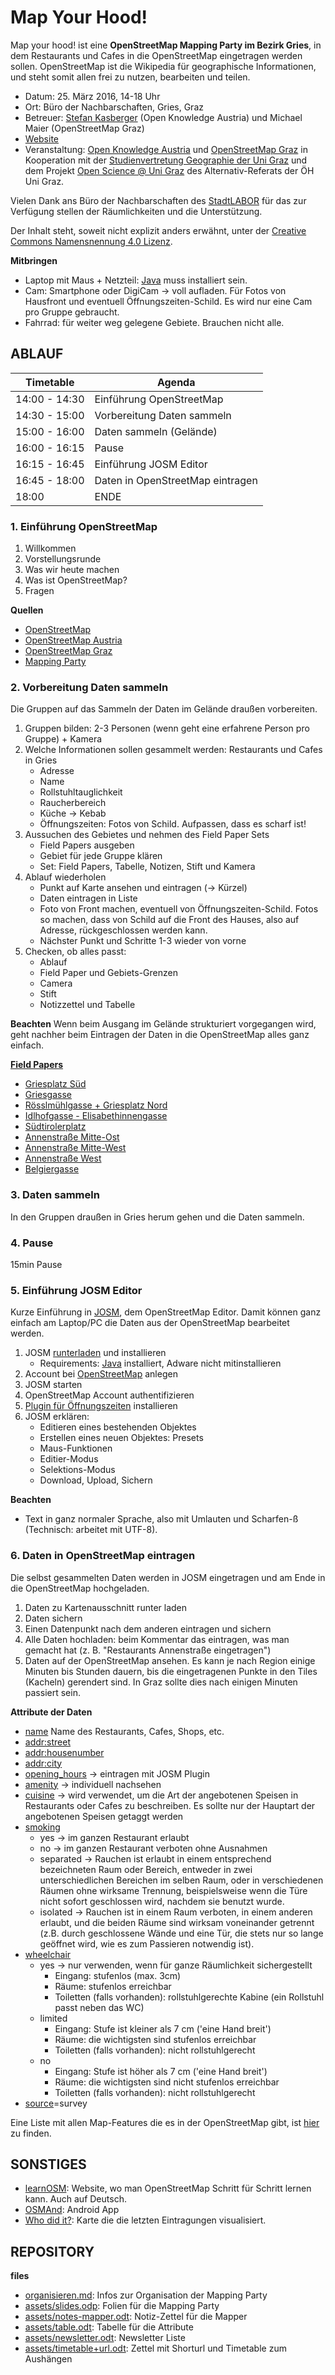 Map Your Hood!
==============================

Map your hood! ist eine **OpenStreetMap Mapping Party im Bezirk Gries**, in dem Restaurants und Cafes in die OpenStreetMap eingetragen werden sollen. OpenStreetMap ist die Wikipedia für geographische Informationen, und steht somit allen frei zu nutzen, bearbeiten und teilen.

- Datum: 25. März 2016, 14-18 Uhr
- Ort: Büro der Nachbarschaften, Gries, Graz
- Betreuer: [Stefan Kasberger](http://stefankasberger.at) (Open Knowledge Austria) und Michael Maier (OpenStreetMap Graz)
- [Website](http://okfn.at/2016/03/15/map-your-hood/)
- Veranstaltung: [Open Knowledge Austria](http://okfn.at) und [OpenStreetMap Graz](https://wiki.openstreetmap.org/wiki/Graz) in Kooperation mit der [Studienvertretung Geographie der Uni Graz](http://geographie.uni-graz.at/) und dem Projekt [Open Science @ Uni Graz](http://openscienceasap.org/projects-resources/open-science-at-uni-graz/) des Alternativ-Referats der ÖH Uni Graz.

Vielen Dank ans Büro der Nachbarschaften des [StadtLABOR](www.stadtlaborgraz.at/) für das zur Verfügung stellen der Räumlichkeiten und die Unterstützung.

Der Inhalt steht, soweit nicht explizit anders erwähnt, unter der [Creative Commons Namensnennung 4.0 Lizenz](https://creativecommons.org/licenses/by/4.0/).

**Mitbringen**
- Laptop mit Maus + Netzteil: [Java](https://www.java.com) muss installiert sein.
- Cam: Smartphone oder DigiCam → voll aufladen. Für Fotos von Hausfront und eventuell Öffnungszeiten-Schild. Es wird nur eine Cam pro Gruppe gebraucht.
- Fahrrad: für weiter weg gelegene Gebiete. Brauchen nicht alle.

## ABLAUF

| Timetable     | Agenda       |
|---------------|--------------|
| 14:00 - 14:30 | Einführung OpenStreetMap |
| 14:30 - 15:00 | Vorbereitung Daten sammeln |
| 15:00 - 16:00 | Daten sammeln (Gelände) |
| 16:00 - 16:15 | Pause |
| 16:15 - 16:45 | Einführung JOSM Editor |
| 16:45 - 18:00 | Daten in OpenStreetMap eintragen|
| 18:00         | ENDE |

### 1. Einführung OpenStreetMap

1. Willkommen
2. Vorstellungsrunde
3. Was wir heute machen
4. Was ist OpenStreetMap?
5. Fragen

**Quellen**
- [OpenStreetMap](openstreetmap.org)
- [OpenStreetMap Austria](https://wiki.openstreetmap.org/wiki/WikiProject_Austria)
- [OpenStreetMap Graz](https://wiki.openstreetmap.org/wiki/Graz)
- [Mapping Party](http://wiki.openstreetmap.org/wiki/Mapping_parties)

### 2. Vorbereitung Daten sammeln
Die Gruppen auf das Sammeln der Daten im Gelände draußen vorbereiten.

1. Gruppen bilden: 2-3 Personen (wenn geht eine erfahrene Person pro Gruppe) + Kamera
2. Welche Informationen sollen gesammelt werden: Restaurants und Cafes in Gries
	- Adresse
	- Name
	- Rollstuhltauglichkeit
	- Raucherbereich
	- Küche → Kebab
	- Öffnungszeiten: Fotos von Schild. Aufpassen, dass es scharf ist!
3. Aussuchen des Gebietes und nehmen des Field Paper Sets
	- Field Papers ausgeben
	- Gebiet für jede Gruppe klären
	- Set: Field Papers, Tabelle, Notizen, Stift und Kamera
4. Ablauf wiederholen
	- Punkt auf Karte ansehen und eintragen (→ Kürzel)
	- Daten eintragen in Liste
	- Foto von Front machen, eventuell von Öffnungszeiten-Schild. Fotos so machen, dass von Schild auf die Front des Hauses, also auf Adresse, rückgeschlossen werden kann.
	- Nächster Punkt und Schritte 1-3 wieder von vorne
5. Checken, ob alles passt:
	- Ablauf
	- Field Paper und Gebiets-Grenzen
	- Camera
	- Stift
	- Notizzettel und Tabelle

**Beachten**
Wenn beim Ausgang im Gelände strukturiert vorgegangen wird, geht nachher beim Eintragen der Daten in die OpenStreetMap alles ganz einfach.

**[Field Papers](http://fieldpapers.org/)**
- [Griesplatz Süd](http://www.fieldpapers.org/atlases/3i3c3dp1)
- [Griesgasse](http://www.fieldpapers.org/atlases/zfrsk36x)
- [Rösslmühlgasse + Griesplatz Nord](http://www.fieldpapers.org/atlases/42xpaglg)
- [Idlhofgasse - Elisabethinnengasse](http://www.fieldpapers.org/atlases/2ofxenzo)
- [Südtirolerplatz](http://www.fieldpapers.org/atlases/ptumfykj)
- [Annenstraße Mitte-Ost](http://www.fieldpapers.org/atlases/2grli0tg)
- [Annenstraße Mitte-West](http://www.fieldpapers.org/atlases/3ihbxon4)
- [Annenstraße West](http://www.fieldpapers.org/atlases/67oseicf)
- [Belgiergasse](http://www.fieldpapers.org/atlases/1gil2l1f)

### 3. Daten sammeln
In den Gruppen draußen in Gries herum gehen und die Daten sammeln.

### 4. Pause
15min Pause

### 5. Einführung JOSM Editor
Kurze Einführung in [JOSM](https://josm.openstreetmap.de/), dem OpenStreetMap Editor. Damit können ganz einfach am Laptop/PC die Daten aus der OpenStreetMap bearbeitet werden.

1. JOSM [runterladen](http://josm.openstreetmap.de/) und installieren
	- Requirements: [Java](https://www.java.com) installiert, Adware nicht mitinstallieren
2. Account bei [OpenStreetMap](https://www.openstreetmap.org/) anlegen
3. JOSM starten
4. OpenStreetMap Account authentifizieren
5. [Plugin für Öffnungszeiten](https://wiki.openstreetmap.org/wiki/JOSM/Plugins/OpeningHoursEditor) installieren
6. JOSM erklären: 
	- Editieren eines bestehenden Objektes
	- Erstellen eines neuen Objektes: Presets
	- Maus-Funktionen
	- Editier-Modus
	- Selektions-Modus
	- Download, Upload, Sichern

**Beachten**
- Text in ganz normaler Sprache, also mit Umlauten und Scharfen-ß (Technisch: arbeitet mit UTF-8).

### 6. Daten in OpenStreetMap eintragen
Die selbst gesammelten Daten werden in JOSM eingetragen und am Ende in die OpenStreetMap hochgeladen.

1. Daten zu Kartenausschnitt runter laden
2. Daten sichern
3. Einen Datenpunkt nach dem anderen eintragen und sichern
4. Alle Daten hochladen: beim Kommentar das eintragen, was man gemacht hat (z. B. "Restaurants Annenstraße eingetragen")
5. Daten auf der OpenStreetMap ansehen. Es kann je nach Region einige Minuten bis Stunden dauern, bis die eingetragenen Punkte in den Tiles (Kacheln) gerendert sind. In Graz sollte dies nach einigen Minuten passiert sein. 

**Attribute der Daten**
- [name](https://wiki.openstreetmap.org/wiki/DE:Key:name) Name des Restaurants, Cafes, Shops, etc.
- [addr:street](https://wiki.openstreetmap.org/wiki/DE:Key:addr)
- [addr:housenumber](https://wiki.openstreetmap.org/wiki/DE:Key:addr)
- [addr:city](https://wiki.openstreetmap.org/wiki/DE:Key:addr)
- [opening_hours](https://wiki.openstreetmap.org/wiki/DE:Key:opening_hours) → eintragen mit JOSM Plugin
- [amenity](https://wiki.openstreetmap.org/wiki/DE:Map_Features#Nutzung.2FEinrichtung) → individuell nachsehen
- [cuisine](https://wiki.openstreetmap.org/wiki/DE:Key:cuisine) → wird verwendet, um die Art der angebotenen Speisen in Restaurants oder Cafes zu beschreiben. Es sollte nur der Hauptart der angebotenen Speisen getaggt werden
- [smoking](http://wiki.openstreetmap.org/wiki/DE:Key:smoking)
	- yes → im ganzen Restaurant erlaubt
	- no → im ganzen Restaurant verboten ohne Ausnahmen
	- separated → Rauchen ist erlaubt in einem entsprechend bezeichneten Raum oder Bereich, entweder in zwei unterschiedlichen Bereichen im selben Raum, oder in verschiedenen Räumen ohne wirksame Trennung, beispielsweise wenn die Türe nicht sofort geschlossen wird, nachdem sie benutzt wurde. 
	- isolated → Rauchen ist in einem Raum verboten, in einem anderen erlaubt, und die beiden Räume sind wirksam voneinander getrennt (z.B. durch geschlossene Wände und eine Tür, die stets nur so lange geöffnet wird, wie es zum Passieren notwendig ist). 
- [wheelchair](https://wiki.openstreetmap.org/wiki/DE:Key:wheelchair)
	- yes → nur verwenden, wenn für ganze Räumlichkeit sichergestellt
		- Eingang: stufenlos (max. 3cm)
		- Räume: stufenlos erreichbar
		- Toiletten (falls vorhanden): rollstuhlgerechte Kabine (ein Rollstuhl passt neben das WC)
	- limited
		- Eingang: Stufe ist kleiner als 7 cm ('eine Hand breit')
		- Räume: die wichtigsten sind stufenlos erreichbar
		- Toiletten (falls vorhanden): nicht rollstuhlgerecht
	- no
		- Eingang: Stufe ist höher als 7 cm ('eine Hand breit')
		- Räume: die wichtigsten sind nicht stufenlos erreichbar
		- Toiletten (falls vorhanden): nicht rollstuhlgerecht
- [source](https://wiki.openstreetmap.org/wiki/DE:Key:source)=survey

Eine Liste mit allen Map-Features die es in der OpenStreetMap gibt, ist [hier](https://wiki.openstreetmap.org/wiki/Map_Features) zu finden.

## SONSTIGES
- [learnOSM](http://learnosm.org/de/beginner/start-osm/): Website, wo man OpenStreetMap Schritt für Schritt lernen kann. Auch auf Deutsch.
- [OSMAnd](http://osmand.net/): Android App 
- [Who did it?](http://zverik.osm.rambler.ru/whodidit/): Karte die die letzten Eintragungen visualisiert.

## REPOSITORY
**files**
- [organisieren.md](organisieren.md): Infos zur Organisation der Mapping Party
- [assets/slides.odp](assets/slides.odp): Folien für die Mapping Party
- [assets/notes-mapper.odt](assets/notes-mapper.odt): Notiz-Zettel für die Mapper
- [assets/table.odt](assets/table.odt): Tabelle für die Attribute
- [assets/newsletter.odt](assets/newsletter.odt): Newsletter Liste
- [assets/timetable+url.odt](assets/timetable+url.odt): Zettel mit Shorturl und Timetable zum Aushängen



